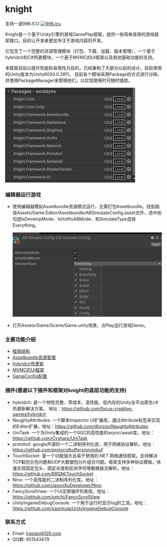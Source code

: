 # knight
支持一波996.ICU
<a href="https://996.icu"><img src="https://img.shields.io/badge/link-996.icu-red.svg" alt="996.icu"></a>

Knight是一个基于Unity引擎的游戏GamePlay框架，提供一些简单易用的游戏框架接口，目的让开发者更加专注于游戏内容的开发。

它包含了一个完整的资源管理模块（打包、下载、加载、版本管理），一个基于hybridclr的C#热更模块，一个基于MVMC的UI框架以及其他基础功能的支持。

本框架目前以提升性能和易用性为目的，已经重构了大部分以前的设计。目前使用的Unity版本为Unity6000.0.26f1。
目前各个模块采用Package的方式进行分隔，并使用PackageManager来管理他们，以实现使用时可随时插拔。

  ![knight的框架结构](https://github.com/winddyhe/knight/blob/master/Doc/res/images/img_1.png)

### 编辑器运行游戏
* 使用编辑器模拟Assetbundle资源模式运行，无需打包Assetbundle。找到路径Assets/Game.Editor/Assetbundle/ABSimulateConfig.asset文件，选中他勾选IsDevelopMode、IsHotfixABMode、和SimulateType选择Everything。

  ![knight编辑器模拟模式](https://github.com/winddyhe/knight/blob/master/Doc/res/images/img_2.png)
* 打开Assets/Game/Scene/Game.unity场景，点Play运行游戏Demo。

### 主要功能介绍
* [框架结构](https://github.com/winddyhe/knight/blob/master/Doc/%E4%B8%AD%E6%96%87%E6%96%87%E6%A1%A3/%E6%A1%86%E6%9E%B6%E7%BB%93%E6%9E%84.md)
* [Assetbundle资源管理](https://github.com/winddyhe/knight/blob/master/Doc/%E4%B8%AD%E6%96%87%E6%96%87%E6%A1%A3/Assetbundle%E8%B5%84%E6%BA%90%E7%AE%A1%E7%90%86.md)
* [hybridclr热更新](https://github.com/winddyhe/knight/blob/master/Doc/%E4%B8%AD%E6%96%87%E6%96%87%E6%A1%A3/hybridclr%E7%83%AD%E6%9B%B4%E6%96%B0.md)
* [MVMC的UI框架](https://github.com/winddyhe/knight/blob/master/Doc/%E4%B8%AD%E6%96%87%E6%96%87%E6%A1%A3/MVMC%E7%9A%84UI%E6%A1%86%E6%9E%B6.md)
* [GameConfig配置](https://github.com/winddyhe/knight/blob/master/Doc/%E4%B8%AD%E6%96%87%E6%96%87%E6%A1%A3/GameConfig%E9%85%8D%E7%BD%AE.md)

### 插件(感谢以下插件和框架对knight的底层功能的支持)
* hybridclr: 是一个特性完整、零成本、高性能、低内存的Unity全平台原生c#热更新解决方案。 地址：https://github.com/focus-creative-games/hybridclr
* NaughtyAttributes: 一个脚本Inspector UI扩展库，通过Attribute标签来实现的Editor扩展。地址：https://github.com/dbrizov/NaughtyAttributes
* UniTask: 一个为Unity集成的一个0GC的高性能的async/await库。地址：https://github.com/Cysharp/UniTask
* protobuf: google开源的一个二进制序列化库，用于网络协议解析。地址：https://github.com/protocolbuffers/protobuf
* TouchSocket: 是一个功能强大且易于使用的.NET 网络通信框架。支持解决TCP黏包分包问题和UDP大数据包分片组合问题。框架支持多种协议模板，快速实现固定包头、固定长度和区间字符等数据报文解析。地址：https://github.com/RRQM/TouchSocket
* Nino: 一个高性能的二进制序列化库。地址：https://github.com/JasonXuDeveloper/Nino
* FancyScrollView: 一个UI无限循环列表库。地址：https://github.com/setchi/FancyScrollView
* UnityIngameDebugConsole: 一个用于运行时显示log的工具。地址：https://github.com/yasirkula/UnityIngameDebugConsole

### 联系方式
* Email: hgplan@126.com 
* QQ群: 651543479
